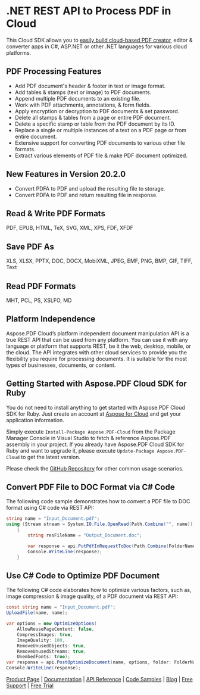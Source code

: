 # .NET REST API to Process PDF in Cloud

This Cloud SDK allows you to [easily build cloud-based PDF creator](https://products.aspose.cloud/pdf/net), editor & converter apps in C#, ASP.NET or other .NET languages for various cloud platforms.

## PDF Processing Features

- Add PDF document's header & footer in text or image format.
- Add tables & stamps (text or image) to PDF documents.
- Append multiple PDF documents to an existing file.
- Work with PDF attachments, annotations, & form fields.
- Apply encryption or decryption to PDF documents & set password.
- Delete all stamps & tables from a page or entire PDF document.
- Delete a specific stamp or table from the PDF document by its ID.
- Replace a single or multiple instances of a text on a PDF page or from entire document.
- Extensive support for converting PDF documents to various other file formats.
- Extract various elements of PDF file & make PDF document optimized.

## New Features in Version 20.2.0

- Convert PDFA to PDF and upload the resulting file to storage.
- Convert PDFA to PDF and return resulting file in response.

## Read & Write PDF Formats

PDF, EPUB, HTML, TeX, SVG, XML, XPS, FDF, XFDF

## Save PDF As

XLS, XLSX, PPTX, DOC, DOCX, MobiXML, JPEG, EMF, PNG, BMP, GIF, TIFF, Text

## Read PDF Formats

MHT, PCL, PS, XSLFO, MD

## Platform Independence

Aspose.PDF Cloud’s platform independent document manipulation API is a true REST API that can be used from any platform. You can use it with any language or platform that supports REST, be it the web, desktop, mobile, or the cloud. The API integrates with other cloud services to provide you the flexibility you require for processing documents. It is suitable for the most types of businesses, documents, or content.

## Getting Started with Aspose.PDF Cloud SDK for Ruby

You do not need to install anything to get started with Aspose.PDF Cloud SDK for Ruby. Just create an account at [Aspose for Cloud](https://dashboard.aspose.cloud/#/apps) and get your application information.

Simply execute `Install-Package Aspose.PDF-Cloud` from the Package Manager Console in Visual Studio to fetch & reference Aspose.PDF assembly in your project. If you already have Aspose.PDF Cloud SDK for Ruby and want to upgrade it, please execute `Update-Package Aspose.PDF-Cloud` to get the latest version.

Please check the [GitHub Repository](https://github.com/aspose-pdf-cloud/aspose-pdf-cloud-dotnet) for other common usage scenarios.

## Convert PDF File to DOC Format via C# Code

The following code sample demonstrates how to convert a PDF file to DOC format using C# code via REST API:

```csharp
string name = "Input_Document.pdf";
using (Stream stream = System.IO.File.OpenRead(Path.Combine("", name)))
    {
        string resFileName = "Output_Document.doc";

        var response = api.PutPdfInRequestToDoc(Path.Combine(FolderName, resFileName), file: stream);
        Console.WriteLine(response);
    }
```

## Use C# Code to Optimize PDF Document

The following C# code elaborates how to optimize various factors, such as, image compression & image quality, of a PDF document via REST API:

```csharp
const string name = "Input_Document.pdf";
UploadFile(name, name);

var options = new OptimizeOptions(
    AllowReusePageContent: false,
    CompressImages: true,
    ImageQuality: 100,
    RemoveUnusedObjects: true,
    RemoveUnusedStreams: true,
    UnembedFonts: true);
var response = api.PostOptimizeDocument(name, options, folder: FolderName);
Console.WriteLine(response);
```

[Product Page](https://products.aspose.cloud/pdf/net) | [Documentation](https://docs.aspose.cloud/display/pdfcloud/Home) | [API Reference](https://apireference.aspose.cloud/pdf/) | [Code Samples](https://github.com/aspose-pdf-cloud/aspose-pdf-cloud-dotnet) | [Blog](https://blog.aspose.cloud/category/pdf/) | [Free Support](https://forum.aspose.cloud/c/pdf) | [Free Trial](https://dashboard.aspose.cloud/#/apps)
